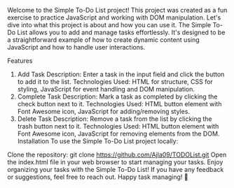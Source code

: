 
Welcome to the Simple To-Do List project! This project was created as a fun exercise to practice JavaScript and working with DOM manipulation. Let's dive into what this project is about and how you can use it.
The Simple To-Do List allows you to add and manage tasks effortlessly. It's designed to be a straightforward example of how to create dynamic content using JavaScript and how to handle user interactions.

Features
1. Add Task
Description: Enter a task in the input field and click the button to add it to the list.
Technologies Used: HTML for structure, CSS for styling, JavaScript for event handling and DOM manipulation.
2. Complete Task
Description: Mark a task as completed by clicking the check button next to it.
Technologies Used: HTML button element with Font Awesome icon, JavaScript for adding/removing styles.
3. Delete Task
Description: Remove a task from the list by clicking the trash button next to it.
Technologies Used: HTML button element with Font Awesome icon, JavaScript for removing elements from the DOM.
Installation
To use the Simple To-Do List project locally:

Clone the repository:
git clone https://github.com/Ajla09/TODOList.git
Open the index.html file in your web browser to start managing your tasks.
Enjoy organizing your tasks with the Simple To-Do List! If you have any feedback or suggestions, feel free to reach out. Happy task managing! 📝
